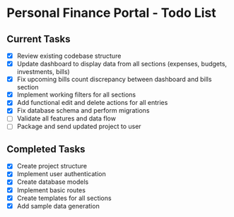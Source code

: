 # Personal Finance Portal - Todo List

## Current Tasks
- [x] Review existing codebase structure
- [x] Update dashboard to display data from all sections (expenses, budgets, investments, bills)
- [x] Fix upcoming bills count discrepancy between dashboard and bills section
- [x] Implement working filters for all sections
- [x] Add functional edit and delete actions for all entries
- [x] Fix database schema and perform migrations
- [ ] Validate all features and data flow
- [ ] Package and send updated project to user

## Completed Tasks
- [x] Create project structure
- [x] Implement user authentication
- [x] Create database models
- [x] Implement basic routes
- [x] Create templates for all sections
- [x] Add sample data generation
